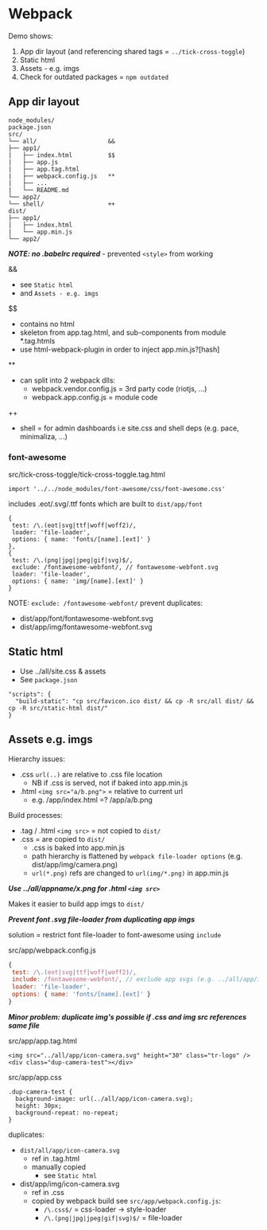 # Webpack

Demo shows:
1. App dir layout (and referencing shared tags = `../tick-cross-toggle`)
2. Static html
3. Assets - e.g. imgs
4. Check for outdated packages = `npm outdated`

## App dir layout

```
node_modules/
package.json
src/
└── all/                    &&
├── app1/
|   ├── index.html          $$
|   ├── app.js
|   ├── app.tag.html
|   ├── webpack.config.js   **
|   ├── ...
|   └── README.md
└── app2/
└── shell/                  ++
dist/
├── app1/
|   ├── index.html
|   └── app.min.js
└── app2/
```

***NOTE: no .babelrc required*** - prevented `<style>` from working

&&
* see `Static html`
* and `Assets - e.g. imgs`

$$
* contains no html
* skeleton from app.tag.html, and sub-components from module *.tag.htmls
* use html-webpack-plugin in order to inject app.min.js?[hash]

**
* can split into 2 webpack dlls:
    * webpack.vendor.config.js = 3rd party code (riotjs, ...)
    * webpack.app.config.js = module code

++
* shell = for admin dashboards i.e site.css and shell deps (e.g. pace, minimaliza, ...) 

### font-awesome
src/tick-cross-toggle/tick-cross-toggle.tag.html
```
import '../../node_modules/font-awesome/css/font-awesome.css'
```
includes .eot/.svg/.ttf fonts which are built to `dist/app/font`
```
{
 test: /\.(eot|svg|ttf|woff|woff2)/,
 loader: 'file-loader',
 options: { name: 'fonts/[name].[ext]' }
},
{
 test: /\.(png|jpg|jpeg|gif|svg)$/,
 exclude: /fontawesome-webfont/, // fontawesome-webfont.svg
 loader: 'file-loader',
 options: { name: 'img/[name].[ext]' }
}
```
NOTE: `exclude: /fontawesome-webfont/` prevent duplicates:
* dist/app/font/fontawesome-webfont.svg
* dist/app/img/fontawesome-webfont.svg

## Static html

* Use ../all/site.css & assets
* See `package.json`
```
"scripts": {
  "build-static": "cp src/favicon.ico dist/ && cp -R src/all dist/ && cp -R src/static-html dist/"
}
```

## Assets e.g. imgs

Hierarchy issues:
* .css `url(..)` are relative to .css file location
    * NB if .css is served, not if baked into app.min.js
* .html `<img src="a/b.png">` = relative to current url
    * e.g. /app/index.html =? /app/a/b.png

Build processes:
* .tag / .html `<img src>` = not copied to `dist/`
* .css = are copied to `dist/`
    * .css is baked into app.min.js
    * path hierarchy is flattened by `webpack file-loader options` (e.g. dist/app/img/camera.png)
    * `url(*.png)` refs are changed to `url(img/*.png)` in app.min.js

***Use ../all/appname/x.png for .html `<img src>`***

Makes it easier to build app imgs to `dist/`

***Prevent font .svg file-loader from duplicating app imgs***

solution = restrict font file-loader to font-awesome using `include`

src/app/webpack.config.js
```javascript
{
 test: /\.(eot|svg|ttf|woff|woff2)/,
 include: /fontawesome-webfont/, // exclude app svgs (e.g. ../all/app/icon-camera.svg from ./app.css)
 loader: 'file-loader',
 options: { name: 'fonts/[name].[ext]' }
}
```

***Minor problem: duplicate img's possible if .css and img src references same file***

src/app/app.tag.html
```
<img src="../all/app/icon-camera.svg" height="30" class="tr-logo" />
<div class="dup-camera-test"></div>
```

src/app/app.css
```
.dup-camera-test {
  background-image: url(../all/app/icon-camera.svg);
  height: 30px;
  background-repeat: no-repeat;
}
```

duplicates:
* `dist/all/app/icon-camera.svg`
    * ref in .tag.html <img src>
    * manually copied
        * see `Static html`
* dist/app/img/icon-camera.svg
    * ref in .css
    * copied by webpack build see `src/app/webpack.config.js`:
        * `/\.css$/` = css-loader -> style-loader
        * `/\.(png|jpg|jpeg|gif|svg)$/` = file-loader

